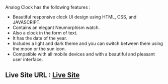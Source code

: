 Analog Clock has the following features :
- Beautiful responsive clock UI design using HTML, CSS, and JAVASCRIPT.
- Contains an elegant Neumorphism watch.
- Also a clock in the form of text.
- It has the date of the year.
- Includes a light and dark theme and you can switch between them using the moon or the sun icon.
- Compatible with all mobile devices and with a beautiful and pleasant user interface.
## Live Site URL : <a href="https://abdelrahmanalsayed.github.io/Analog_Clock/" target="_blank">Live Site</a>
